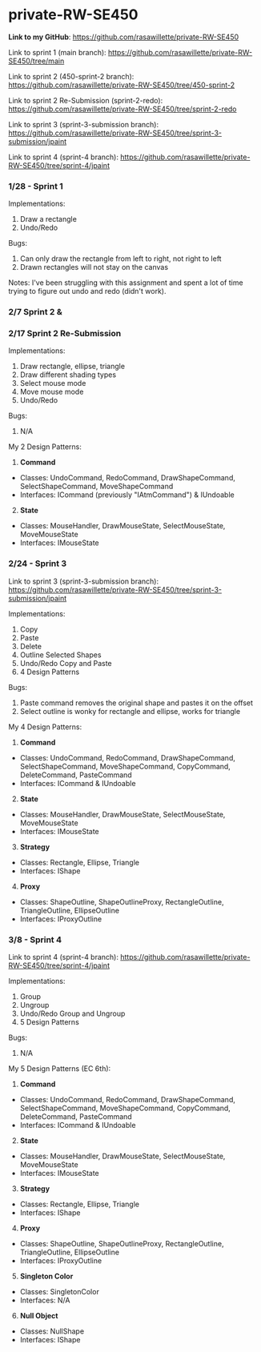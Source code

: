 # private-RW-SE450

**Link to my GitHub**: https://github.com/rasawillette/private-RW-SE450

Link to sprint 1 (main branch): https://github.com/rasawillette/private-RW-SE450/tree/main

Link to sprint 2 (450-sprint-2 branch): https://github.com/rasawillette/private-RW-SE450/tree/450-sprint-2

Link to sprint 2 Re-Submission (sprint-2-redo): https://github.com/rasawillette/private-RW-SE450/tree/sprint-2-redo

Link to sprint 3 (sprint-3-submission branch): https://github.com/rasawillette/private-RW-SE450/tree/sprint-3-submission/jpaint

Link to sprint 4 (sprint-4 branch): https://github.com/rasawillette/private-RW-SE450/tree/sprint-4/jpaint

### 1/28 - Sprint 1

Implementations:
1. Draw a rectangle
2. Undo/Redo

Bugs:
1. Can only draw the rectangle from left to right, not right to left
2. Drawn rectangles will not stay on the canvas

Notes: I've been struggling with this assignment and spent a lot of time trying to figure out undo and redo (didn't work).

### 2/7 Sprint 2 &
### 2/17 Sprint 2 Re-Submission

Implementations:
1. Draw rectangle, ellipse, triangle
2. Draw different shading types
3. Select mouse mode
4. Move mouse mode
5. Undo/Redo

Bugs:
1. N/A

My 2 Design Patterns:
1. **Command**
- Classes: UndoCommand, RedoCommand, DrawShapeCommand, SelectShapeCommand, MoveShapeCommand
- Interfaces: ICommand (previously "IAtmCommand") & IUndoable

2. **State**
- Classes: MouseHandler, DrawMouseState, SelectMouseState, MoveMouseState
- Interfaces: IMouseState

### 2/24 - Sprint 3

Link to sprint 3 (sprint-3-submission branch): https://github.com/rasawillette/private-RW-SE450/tree/sprint-3-submission/jpaint

Implementations:
1. Copy
2. Paste
3. Delete
4. Outline Selected Shapes
5. Undo/Redo Copy and Paste
6. 4 Design Patterns

Bugs:
1. Paste command removes the original shape and pastes it on the offset
2. Select outline is wonky for rectangle and ellipse, works for triangle

My 4 Design Patterns:
1. **Command**
- Classes: UndoCommand, RedoCommand, DrawShapeCommand, SelectShapeCommand, MoveShapeCommand, CopyCommand, DeleteCommand, PasteCommand
- Interfaces: ICommand & IUndoable

2. **State**
- Classes: MouseHandler, DrawMouseState, SelectMouseState, MoveMouseState
- Interfaces: IMouseState

3. **Strategy**
- Classes: Rectangle, Ellipse, Triangle
- Interfaces: IShape

4. **Proxy**
- Classes: ShapeOutline, ShapeOutlineProxy, RectangleOutline, TriangleOutline, EllipseOutline
- Interfaces: IProxyOutline


### 3/8 - Sprint 4

Link to sprint 4 (sprint-4 branch): https://github.com/rasawillette/private-RW-SE450/tree/sprint-4/jpaint

Implementations:
1. Group
2. Ungroup
5. Undo/Redo Group and Ungroup
6. 5 Design Patterns

Bugs:
1. N/A

My 5 Design Patterns (EC 6th): 
1. **Command**
- Classes: UndoCommand, RedoCommand, DrawShapeCommand, SelectShapeCommand, MoveShapeCommand, CopyCommand, DeleteCommand, PasteCommand
- Interfaces: ICommand & IUndoable

2. **State**
- Classes: MouseHandler, DrawMouseState, SelectMouseState, MoveMouseState
- Interfaces: IMouseState

3. **Strategy**
- Classes: Rectangle, Ellipse, Triangle
- Interfaces: IShape

4. **Proxy**
- Classes: ShapeOutline, ShapeOutlineProxy, RectangleOutline, TriangleOutline, EllipseOutline
- Interfaces: IProxyOutline

5. **Singleton Color**
- Classes: SingletonColor
- Interfaces: N/A

6. **Null Object**
- Classes: NullShape
- Interfaces: IShape